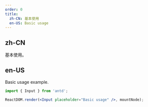 ```yaml
---
order: 0
title:
  zh-CN: 基本使用
  en-US: Basic usage
---
```


## zh-CN

基本使用。

## en-US

Basic usage example.

```jsx
import { Input } from 'antd';

ReactDOM.render(<Input placeholder="Basic usage" />, mountNode);
```
 